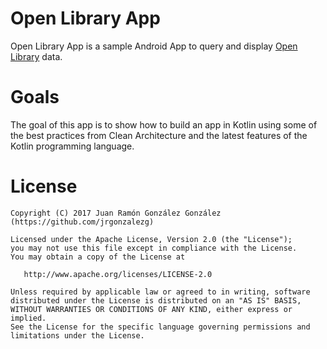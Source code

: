 Open Library App
================

Open Library App is a sample Android App to query and display [Open Library][openlibrary] data.

# Goals

The goal of this app is to show how to build an app in Kotlin using some of the best practices from Clean Architecture and the latest features of the Kotlin programming language.

# License

    Copyright (C) 2017 Juan Ramón González González (https://github.com/jrgonzalezg)

    Licensed under the Apache License, Version 2.0 (the "License");
    you may not use this file except in compliance with the License.
    You may obtain a copy of the License at

       http://www.apache.org/licenses/LICENSE-2.0

    Unless required by applicable law or agreed to in writing, software
    distributed under the License is distributed on an "AS IS" BASIS,
    WITHOUT WARRANTIES OR CONDITIONS OF ANY KIND, either express or implied.
    See the License for the specific language governing permissions and
    limitations under the License.

[openlibrary]: https://openlibrary.org/
